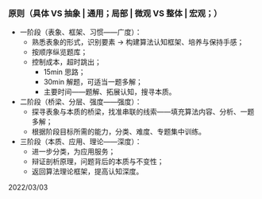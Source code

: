 ### 原则（具体 VS 抽象 | 通用；局部 | 微观 VS 整体 | 宏观；）
* 一阶段（表象、框架、习惯——广度）：
  * 熟悉表象的形式，识别要素 → 构建算法认知框架、培养与保持手感；
  * 按顺序纵览题库；
  * 控制成本，超时跳出；
    * 15min 思路；
    * 30min 解题，可适当一题多解；
    * 主要时间——题解、拓展认知，搜寻本质。
* 二阶段（桥梁、分层、强度——强度）：
  * 探寻表象与本质的桥梁，找准串联的线索——填充算法内容、分析、一题多解；
  * 根据阶段目标所需的能力，分类、难度、专题集中训练。
* 三阶段（本质、应用、理论——深度）：
  * 进一步分类，为应用服务；
  * 辩证剖析原理，问题背后的本质与不变性；
  * 返回算法理论框架，提高认知深度。



2022/03/03